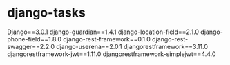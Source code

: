 # django-tasks

Django==3.0.1
django-guardian==1.4.1
django-location-field==2.1.0
django-phone-field==1.8.0
django-rest-framework==0.1.0
django-rest-swagger==2.2.0
django-userena==2.0.1
djangorestframework==3.11.0
djangorestframework-jwt==1.11.0
djangorestframework-simplejwt==4.4.0


